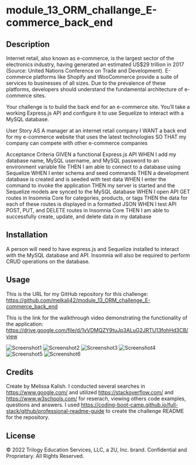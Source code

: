 # module_13_ORM_challange_E-commerce_back_end

## Description

Internet retail, also known as e-commerce, is the largest sector of the electronics industry, having generated an estimated US$29 trillion in 2017 (Source: United Nations Conference on Trade and Development). E-commerce platforms like Shopify and WooCommerce provide a suite of services to businesses of all sizes. Due to the prevalence of these platforms, developers should understand the fundamental architecture of e-commerce sites.

Your challenge is to build the back end for an e-commerce site. You’ll take a working Express.js API and configure it to use Sequelize to interact with a MySQL database.

User Story
AS A manager at an internet retail company
I WANT a back end for my e-commerce website that uses the latest technologies
SO THAT my company can compete with other e-commerce companies

Acceptance Criteria
GIVEN a functional Express.js API
WHEN I add my database name, MySQL username, and MySQL password to an environment variable file
THEN I am able to connect to a database using Sequelize
WHEN I enter schema and seed commands
THEN a development database is created and is seeded with test data
WHEN I enter the command to invoke the application
THEN my server is started and the Sequelize models are synced to the MySQL database
WHEN I open API GET routes in Insomnia Core for categories, products, or tags
THEN the data for each of these routes is displayed in a formatted JSON
WHEN I test API POST, PUT, and DELETE routes in Insomnia Core
THEN I am able to successfully create, update, and delete data in my database

## Installation

A person will need to have express.js and Sequelize installed to interact with the MySQL database and API. Insomnia will also be required to perform CRUD operations on the database. 

## Usage

This is the URL for my GitHub repository for this challenge: https://github.com/melkali42/module_13_ORM_challenge_E-commerce_back_end

This is the link for the walkthrough video demonstrating the functionality of the application: https://drive.google.com/file/d/1vVDMQZY9tuJp3ALuG2JRTU13fohHd3CB/view

![Screenshot1](https://github.com/melkali42/module_13_ORM_challenge_E-commerce_back_end/blob/main/utils/images/mysql.PNG)
![Screenshot2](https://github.com/melkali42/module_13_ORM_challenge_E-commerce_back_end/blob/main/utils/images/seed.PNG)
![Screenshot3](https://github.com/melkali42/module_13_ORM_challenge_E-commerce_back_end/blob/main/utils/images/starting%20the%20server.PNG)
![Screenshot4](https://github.com/melkali42/module_13_ORM_challenge_E-commerce_back_end/blob/main/utils/images/Insomnia%20categories.PNG)
![Screenshot5](https://github.com/melkali42/module_13_ORM_challenge_E-commerce_back_end/blob/main/utils/images/Insomnia%20products.PNG)
![Screenshot6](https://github.com/melkali42/module_13_ORM_challenge_E-commerce_back_end/blob/main/utils/images/Insomnia%20tags.PNG)

## Credits

Create by Melissa Kalish. I conducted several searches in https://www.google.com/ and utilized https://stackoverflow.com/ and https://www.w3schools.com/ for reserach, viewing others code examples, questions and answers. I used https://coding-boot-camp.github.io/full-stack/github/professional-readme-guide to create the challenge README for the repository.

## License

© 2022 Trilogy Education Services, LLC, a 2U, Inc. brand. Confidential and Proprietary. All Rights Reserved.